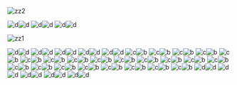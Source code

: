 ![zz2](https://github.com/user-attachments/assets/eb4cc69e-d427-488c-8234-58966a932a0c)




![d](https://github.com/user-attachments/assets/86dae91f-e52f-440f-a3de-d43a5116376d)![d](https://github.com/user-attachments/assets/bcb7b21c-e71e-46ba-a9c1-0f021d14c8b6)
![d](https://github.com/user-attachments/assets/86dae91f-e52f-440f-a3de-d43a5116376d)![d](https://github.com/user-attachments/assets/bcb7b21c-e71e-46ba-a9c1-0f021d14c8b6)
![d](https://github.com/user-attachments/assets/86dae91f-e52f-440f-a3de-d43a5116376d)![d](https://github.com/user-attachments/assets/bcb7b21c-e71e-46ba-a9c1-0f021d14c8b6)













![zz1](https://github.com/user-attachments/assets/70bfd0fb-3800-43d8-8dc6-b4e1d1429bc8)





![d](https://github.com/user-attachments/assets/86dae91f-e52f-440f-a3de-d43a5116376d)![d](https://github.com/user-attachments/assets/bcb7b21c-e71e-46ba-a9c1-0f021d14c8b6)
![d](https://github.com/user-attachments/assets/86dae91f-e52f-440f-a3de-d43a5116376d)![d](https://github.com/user-attachments/assets/bcb7b21c-e71e-46ba-a9c1-0f021d14c8b6)
![d](https://github.com/user-attachments/assets/86dae91f-e52f-440f-a3de-d43a5116376d)![d](https://github.com/user-attachments/assets/bcb7b21c-e71e-46ba-a9c1-0f021d14c8b6)
![d](https://github.com/user-attachments/assets/86dae91f-e52f-440f-a3de-d43a5116376d)![d](https://github.com/user-attachments/assets/bcb7b21c-e71e-46ba-a9c1-0f021d14c8b6)
![d](https://github.com/user-attachments/assets/86dae91f-e52f-440f-a3de-d43a5116376d)![d](https://github.com/user-attachments/assets/bcb7b21c-e71e-46ba-a9c1-0f021d14c8b6)
![c](https://github.com/user-attachments/assets/bb34ff0b-13a6-4754-be7c-1c6a59f7104b)![b](https://github.com/user-attachments/assets/ffc8acc3-a810-424c-a630-2b35e06e2ff5)
![c](https://github.com/user-attachments/assets/bb34ff0b-13a6-4754-be7c-1c6a59f7104b)![b](https://github.com/user-attachments/assets/ffc8acc3-a810-424c-a630-2b35e06e2ff5)
![c](https://github.com/user-attachments/assets/bb34ff0b-13a6-4754-be7c-1c6a59f7104b)![b](https://github.com/user-attachments/assets/ffc8acc3-a810-424c-a630-2b35e06e2ff5)
![c](https://github.com/user-attachments/assets/bb34ff0b-13a6-4754-be7c-1c6a59f7104b)![b](https://github.com/user-attachments/assets/ffc8acc3-a810-424c-a630-2b35e06e2ff5)
![c](https://github.com/user-attachments/assets/bb34ff0b-13a6-4754-be7c-1c6a59f7104b)![b](https://github.com/user-attachments/assets/ffc8acc3-a810-424c-a630-2b35e06e2ff5)
![c](https://github.com/user-attachments/assets/bb34ff0b-13a6-4754-be7c-1c6a59f7104b)![b](https://github.com/user-attachments/assets/ffc8acc3-a810-424c-a630-2b35e06e2ff5)
![c](https://github.com/user-attachments/assets/bb34ff0b-13a6-4754-be7c-1c6a59f7104b)![b](https://github.com/user-attachments/assets/ffc8acc3-a810-424c-a630-2b35e06e2ff5)
![c](https://github.com/user-attachments/assets/bb34ff0b-13a6-4754-be7c-1c6a59f7104b)![b](https://github.com/user-attachments/assets/ffc8acc3-a810-424c-a630-2b35e06e2ff5)
![c](https://github.com/user-attachments/assets/bb34ff0b-13a6-4754-be7c-1c6a59f7104b)![b](https://github.com/user-attachments/assets/ffc8acc3-a810-424c-a630-2b35e06e2ff5)
![c](https://github.com/user-attachments/assets/bb34ff0b-13a6-4754-be7c-1c6a59f7104b)![b](https://github.com/user-attachments/assets/ffc8acc3-a810-424c-a630-2b35e06e2ff5)
![c](https://github.com/user-attachments/assets/bb34ff0b-13a6-4754-be7c-1c6a59f7104b)![b](https://github.com/user-attachments/assets/ffc8acc3-a810-424c-a630-2b35e06e2ff5)
![c](https://github.com/user-attachments/assets/bb34ff0b-13a6-4754-be7c-1c6a59f7104b)![b](https://github.com/user-attachments/assets/ffc8acc3-a810-424c-a630-2b35e06e2ff5)
![c](https://github.com/user-attachments/assets/bb34ff0b-13a6-4754-be7c-1c6a59f7104b)![b](https://github.com/user-attachments/assets/ffc8acc3-a810-424c-a630-2b35e06e2ff5)
![c](https://github.com/user-attachments/assets/bb34ff0b-13a6-4754-be7c-1c6a59f7104b)![b](https://github.com/user-attachments/assets/ffc8acc3-a810-424c-a630-2b35e06e2ff5)
![c](https://github.com/user-attachments/assets/bb34ff0b-13a6-4754-be7c-1c6a59f7104b)![b](https://github.com/user-attachments/assets/ffc8acc3-a810-424c-a630-2b35e06e2ff5)
![c](https://github.com/user-attachments/assets/bb34ff0b-13a6-4754-be7c-1c6a59f7104b)![b](https://github.com/user-attachments/assets/ffc8acc3-a810-424c-a630-2b35e06e2ff5)
![c](https://github.com/user-attachments/assets/bb34ff0b-13a6-4754-be7c-1c6a59f7104b)![b](https://github.com/user-attachments/assets/ffc8acc3-a810-424c-a630-2b35e06e2ff5)
![c](https://github.com/user-attachments/assets/bb34ff0b-13a6-4754-be7c-1c6a59f7104b)![b](https://github.com/user-attachments/assets/ffc8acc3-a810-424c-a630-2b35e06e2ff5)
![c](https://github.com/user-attachments/assets/bb34ff0b-13a6-4754-be7c-1c6a59f7104b)![b](https://github.com/user-attachments/assets/ffc8acc3-a810-424c-a630-2b35e06e2ff5)
![c](https://github.com/user-attachments/assets/bb34ff0b-13a6-4754-be7c-1c6a59f7104b)![b](https://github.com/user-attachments/assets/ffc8acc3-a810-424c-a630-2b35e06e2ff5)
![c](https://github.com/user-attachments/assets/bb34ff0b-13a6-4754-be7c-1c6a59f7104b)![b](https://github.com/user-attachments/assets/ffc8acc3-a810-424c-a630-2b35e06e2ff5)
![c](https://github.com/user-attachments/assets/bb34ff0b-13a6-4754-be7c-1c6a59f7104b)![b](https://github.com/user-attachments/assets/ffc8acc3-a810-424c-a630-2b35e06e2ff5)
![d](https://github.com/user-attachments/assets/86dae91f-e52f-440f-a3de-d43a5116376d)![d](https://github.com/user-attachments/assets/bcb7b21c-e71e-46ba-a9c1-0f021d14c8b6)
![d](https://github.com/user-attachments/assets/86dae91f-e52f-440f-a3de-d43a5116376d)![d](https://github.com/user-attachments/assets/bcb7b21c-e71e-46ba-a9c1-0f021d14c8b6)
![d](https://github.com/user-attachments/assets/86dae91f-e52f-440f-a3de-d43a5116376d)![d](https://github.com/user-attachments/assets/bcb7b21c-e71e-46ba-a9c1-0f021d14c8b6)
![d](https://github.com/user-attachments/assets/86dae91f-e52f-440f-a3de-d43a5116376d)![d](https://github.com/user-attachments/assets/bcb7b21c-e71e-46ba-a9c1-0f021d14c8b6)
![d](https://github.com/user-attachments/assets/86dae91f-e52f-440f-a3de-d43a5116376d)![d](https://github.com/user-attachments/assets/bcb7b21c-e71e-46ba-a9c1-0f021d14c8b6)


